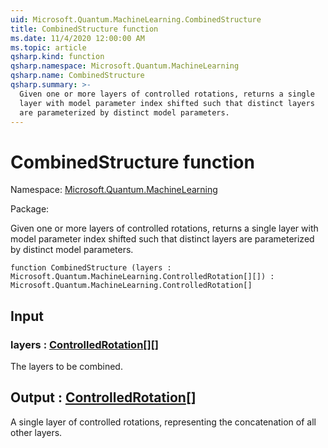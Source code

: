 ```yaml
---
uid: Microsoft.Quantum.MachineLearning.CombinedStructure
title: CombinedStructure function
ms.date: 11/4/2020 12:00:00 AM
ms.topic: article
qsharp.kind: function
qsharp.namespace: Microsoft.Quantum.MachineLearning
qsharp.name: CombinedStructure
qsharp.summary: >-
  Given one or more layers of controlled rotations, returns a single
  layer with model parameter index shifted such that distinct layers
  are parameterized by distinct model parameters.
---
```


# CombinedStructure function

Namespace: [Microsoft.Quantum.MachineLearning](xref:Microsoft.Quantum.MachineLearning)

Package: [](https://nuget.org/packages/)


Given one or more layers of controlled rotations, returns a singlelayer with model parameter index shifted such that distinct layersare parameterized by distinct model parameters.

```qsharp
function CombinedStructure (layers : Microsoft.Quantum.MachineLearning.ControlledRotation[][]) : Microsoft.Quantum.MachineLearning.ControlledRotation[]
```


## Input

### layers : [ControlledRotation](xref:Microsoft.Quantum.MachineLearning.ControlledRotation)[][]

The layers to be combined.



## Output : [ControlledRotation](xref:Microsoft.Quantum.MachineLearning.ControlledRotation)[]

A single layer of controlled rotations, representing the concatenationof all other layers.